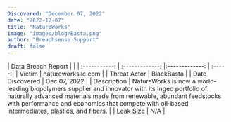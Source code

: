 ```yaml
---
Discovered: "December 07, 2022"
date: "2022-12-07"
title: "NatureWorks"
image: "images/blog/Basta.png"
author: "Breachsense Support"
draft: false
---
```


| Data Breach Report           |              | 
| :-----------: | :-------------:     |:-------------:    | :-----:|
| Victim      | natureworksllc.com      | 
| Threat Actor      | BlackBasta      | 
| Date Discovered      | Dec 07, 2022      | 
| Description      | NatureWorks is now a world-leading biopolymers supplier and innovator with its Ingeo portfolio of naturally advanced materials made from renewable, abundant feedstocks with performance and economics that compete with oil-based intermediates, plastics, and fibers.      | 
| Leak Size      | N/A      | 

